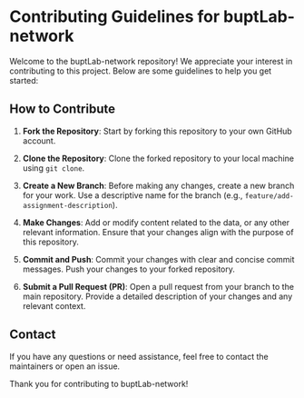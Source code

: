 # Contributing Guidelines for buptLab-network

Welcome to the buptLab-network repository! We appreciate your interest in contributing to this project. Below are some guidelines to help you get started:

## How to Contribute

1. **Fork the Repository**: Start by forking this repository to your own GitHub account.

2. **Clone the Repository**: Clone the forked repository to your local machine using `git clone`.

3. **Create a New Branch**: Before making any changes, create a new branch for your work. Use a descriptive name for the branch (e.g., `feature/add-assignment-description`).

4. **Make Changes**: Add or modify content related to the data, or any other relevant information. Ensure that your changes align with the purpose of this repository.

5. **Commit and Push**: Commit your changes with clear and concise commit messages. Push your changes to your forked repository.

6. **Submit a Pull Request (PR)**: Open a pull request from your branch to the main repository. Provide a detailed description of your changes and any relevant context.

## Contact

If you have any questions or need assistance, feel free to contact the maintainers or open an issue.

Thank you for contributing to buptLab-network!
